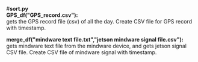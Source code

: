 #**sort.py**  
**GPS_df("GPS_record.csv"):**  
gets the GPS record file (csv) of all the day. Create CSV file for GPS record with timestamp.

**merge_df("mindware text file.txt","jetson mindware signal file.csv"):**  
gets mindware text file from the mindware device, and gets jetson signal CSV file. Create CSV file of mindware signal with timestamp.   
